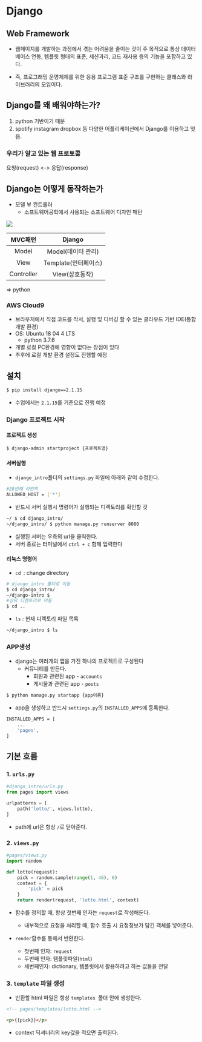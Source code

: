 # Django



## Web Framework

- 웹페이지를 개발하는 과정에서 겪는 어려움을 줄이는 것이 주 목적으로 통상 데이터 베이스 연동, 템플릿 형태의 표준, 세션과리, 코드 재사용 등의 기능을 포함하고 있다.

- 즉, 프로그래밍 운영체제를 위한 응용 프로그램 표준 구조를 구현하는 클래스와 라이브러리의 모임이다.



## Django를 왜 배워야하는가?

1. python 기반이기 때문
2. spotify instagram dropbox 등 다양한 어플리케이션에서 Django를 이용하고 잇음.



### 우리가 알고 있는 웹 프로토콜

요청(request) <-> 응답(response)



## Django는 어떻게 동작하는가

- 모델 뷰 컨트롤러
  - 소프트웨어공학에서 사용되는 소프트웨어 디자인 패턴



![](D://lecture/django/django.png)

|  MVC패턴   |        Django        |
| :--------: | :------------------: |
|   Model    |  Model(데이터 관리)  |
|    View    | Template(인터페이스) |
| Controller |    View(상호동작)    |

=> python



### AWS Cloud9

- 브라우저에서 직접 코드를 작서, 실행 및 디버깅 할 수 있는 클라우드 기반 IDE(통합 개발 환경)
- OS: Ubuntu 18 04 4 LTS
  - python 3.7.6
- 개별 로컬 PC환경에 영향이 없다는 장점이 있다
- 추후에 로컬 개발 환경 설정도 진행할 예정



## 설치

```bash
$ pip install django==2.1.15
```

- 수업에서는 `2.1.15`를 기준으로 진행 예정



### Django 프로젝트 시작

#### 프로젝트 생성

``` bash
$ django-admin startproject {프로젝트명}
```

#### 서버실행

- `django_intro`폴더의 `settings.py` 파일에 아래와 같이 수정한다.

```bash
#28번째 라인의
ALLOWED_HOST = ['*']
```



- 반드시 서버 실행시 명령어가 실행되는 디렉토리를 확인할 것

```bash
~/ $ cd django_intro/
~/django_intro/ $ python manage.py runserver 8080
```

- 실행된 서버는 우측의 url을 클릭한다.
- 서버 종료는 터미널에서 `ctrl + c` 함께 입력한다



#### 리눅스 명령어

- `cd `: change directory

```bash
# django_intro 폴더로 이동
$ cd django_intro/
~/django-intro $
#상위 디렌토리로 이동
$ cd ..
```



- `ls` : 현재 디렉토리 파일 목록

```bash
~/django_intro $ ls

```



### APP생성

- django는 여러개의 앱을 가진 하나의 프로젝트로 구성된다
  - 커뮤니티를 만든다.
    - 회원과 관련된 app - `accounts`
    - 게시물과 관련된 app - `posts`

```bash
$ python manage.py startapp {app이름}
```

- app을 생성하고 반드시 `settings.py`의 `INSTALLED_APPS`에 등록한다.

```BASH
INSTALLED_APPS = [
	...
	'pages',
]
```





## 기본 흐름

### 1. `urls.py`

```python
#django_intro/urls.py
from pages import views

urlpatterns = [
	path('lotto/', views.lotto),
]
```

- path에 url은 항상 `/`로 닫아준다.



### 2. `views.py`

```python
#pages/views.py
import random

def lotto(request):
    pick = random.sample(range(1, 46), 6)
    context = {
        'pick' = pick
    }
    return render(request, 'lotto.html', context)
```

- 함수를 정의할 때, 항상 첫번째 인자는 `request`로 작성해둔다.
  - 내부적으로 요청을 처리할 때, 함수 호출 시 요청정보가 담긴 객체를 넣어준다.

- `render`함수를 통해서 반환한다.
  - 첫번째 인자: `request`
  - 두번째 인자: 템플릿파일(`html`)
  - 세번째인자: dictionary, 템플릿에서 활용하려고 하는 값들을 전달



### 3. `template` 파일 생성

- 반환할 html 파일은 항상 `templates `폴더 안에 생성한다.

```html
<!-- pages/templates/lotto.html -->

<p>{{pick}}</p>
```

- context 딕셔너리의 key값을 적으면 출력된다.


